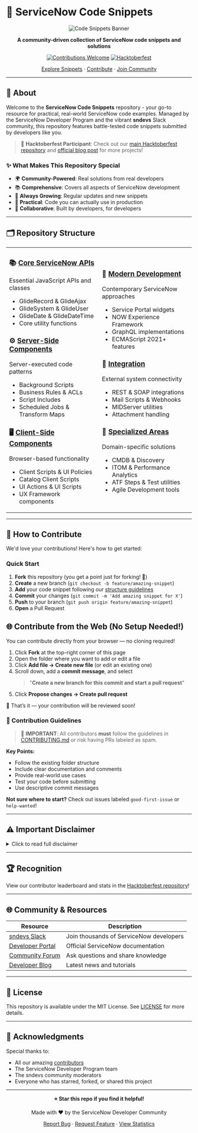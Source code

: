 # 🚀 ServiceNow Code Snippets

<div align="center">

![Code Snippets Banner](https://github.com/ServiceNowDevProgram/code-snippets/assets/31702109/f9fa072a-4c0c-426b-8eed-200c6616ff60)

**A community-driven collection of ServiceNow code snippets and solutions**

[![Contributions Welcome](https://img.shields.io/badge/contributions-welcome-brightgreen.svg?style=flat-square)](CONTRIBUTING.md)
[![Hacktoberfest](https://img.shields.io/badge/Hacktoberfest-Participating-orange?style=flat-square)](https://github.com/ServiceNowDevProgram/Hacktoberfest)

[Explore Snippets](#-repository-structure) · [Contribute](#-how-to-contribute) · [Join Community](https://sndevs.com)

</div>

---

## 📖 About

Welcome to the **ServiceNow Code Snippets** repository - your go-to resource for practical, real-world ServiceNow code examples. Managed by the ServiceNow Developer Program and the vibrant **sndevs** Slack community, this repository features battle-tested code snippets submitted by developers like you.

> 🎃 **Hacktoberfest Participant**: Check out our [main Hacktoberfest repository](https://github.com/ServiceNowDevProgram/Hacktoberfest) and [official blog post](https://devlink.sn/hacktoberfest) for more projects!

### ✨ What Makes This Repository Special

- 🌍 **Community-Powered**: Real solutions from real developers
- 📚 **Comprehensive**: Covers all aspects of ServiceNow development
- 🔄 **Always Growing**: Regular updates and new snippets
- 🎯 **Practical**: Code you can actually use in production
- 🤝 **Collaborative**: Built by developers, for developers

---

## 🗂️ Repository Structure

<table>
<tr>
<td width="50%">

### 📚 [Core ServiceNow APIs](Core%20ServiceNow%20APIs/)
Essential JavaScript APIs and classes
- GlideRecord & GlideAjax
- GlideSystem & GlideUser
- GlideDate & GlideDateTime
- Core utility functions

### ⚙️ [Server-Side Components](Server-Side%20Components/)
Server-executed code patterns
- Background Scripts
- Business Rules & ACLs
- Script Includes
- Scheduled Jobs & Transform Maps

### 🖥️ [Client-Side Components](Client-Side%20Components/)
Browser-based functionality
- Client Scripts & UI Policies
- Catalog Client Scripts
- UI Actions & UI Scripts
- UX Framework components

</td>
<td width="50%">

### 🚀 [Modern Development](Modern%20Development/)
Contemporary ServiceNow approaches
- Service Portal widgets
- NOW Experience Framework
- GraphQL implementations
- ECMAScript 2021+ features

### 🔗 [Integration](Integration/)
External system connectivity
- REST & SOAP integrations
- Mail Scripts & Webhooks
- MIDServer utilities
- Attachment handling

### 🎯 [Specialized Areas](Specialized%20Areas/)
Domain-specific solutions
- CMDB & Discovery
- ITOM & Performance Analytics
- ATF Steps & Test utilities
- Agile Development tools

</td>
</tr>
</table>

---

## 🚀 How to Contribute

We'd love your contributions! Here's how to get started:

### Quick Start

1. **Fork** this repository (you get a point just for forking! 🎉)
2. **Create** a new branch (`git checkout -b feature/amazing-snippet`)
3. **Add** your code snippet following our [structure guidelines](CONTRIBUTING.md)
4. **Commit** your changes (`git commit -m 'Add amazing snippet for X'`)
5. **Push** to your branch (`git push origin feature/amazing-snippet`)
6. **Open** a Pull Request

## 🌐 Contribute from the Web (No Setup Needed!)

You can contribute directly from your browser — no cloning required!

1. Click **Fork** at the top-right corner of this page
2. Open the folder where you want to add or edit a file
3. Click **Add file → Create new file** (or edit an existing one)
4. Scroll down, add a **commit message**, and select  
   > "**Create a new branch for this commit and start a pull request**"
5. Click **Propose changes → Create pull request**

🎉 That’s it — your contribution will be reviewed soon!

### 📝 Contribution Guidelines

> 🔔 **IMPORTANT**: All contributors **must** follow the guidelines in [CONTRIBUTING.md](CONTRIBUTING.md) or risk having PRs labeled as spam.

**Key Points:**
- Follow the existing folder structure
- Include clear documentation and comments
- Provide real-world use cases
- Test your code before submitting
- Use descriptive commit messages

**Not sure where to start?** Check out issues labeled `good-first-issue` or `help-wanted`!

---

## ⚠️ Important Disclaimer

<details>
<summary>Click to read full disclaimer</summary>

### Community-Sourced Content

**Please note the following:**

1. **Not Officially Endorsed**: Code in this repository is community-contributed and not officially vetted or endorsed by ServiceNow or repository owners.

2. **Use at Your Own Risk**: Always review code thoroughly before implementing in your ServiceNow instances. Test in sub-production environments first.

3. **Report Issues**: Found a bug or improvement? Please [open an issue](../../issues) or submit a correction.

4. **No Warranty**: This repository is provided "as-is" without warranties or guarantees. No official support is provided.

5. **Security First**: Always validate code against your organization's security standards before deployment.

**By using code from this repository, you acknowledge you've read and understood this disclaimer.**

</details>

---

## 🏆 Recognition

View our contributor leaderboard and stats in the [Hacktoberfest repository](https://github.com/ServiceNowDevProgram/Hacktoberfest#leaders)!

---

## 🌐 Community & Resources

<div align="center">

| Resource | Description |
|----------|-------------|
| [sndevs Slack](https://sndevs.com) | Join thousands of ServiceNow developers |
| [Developer Portal](https://developer.servicenow.com) | Official ServiceNow documentation |
| [Community Forum](https://www.servicenow.com/community/) | Ask questions and share knowledge |
| [Developer Blog](https://developer.servicenow.com/blog.do) | Latest news and tutorials |

</div>

---

## 📄 License

This repository is available under the MIT License. See [LICENSE](LICENSE) for more details.

---

## 🙏 Acknowledgments

Special thanks to:
- All our amazing [contributors](../../graphs/contributors)
- The ServiceNow Developer Program team
- The sndevs community moderators
- Everyone who has starred, forked, or shared this project

---

<div align="center">

**⭐ Star this repo if you find it helpful!**

Made with ❤️ by the ServiceNow Developer Community

[Report Bug](../../issues) · [Request Feature](../../issues) · [View Statistics](../../pulse)

</div>
